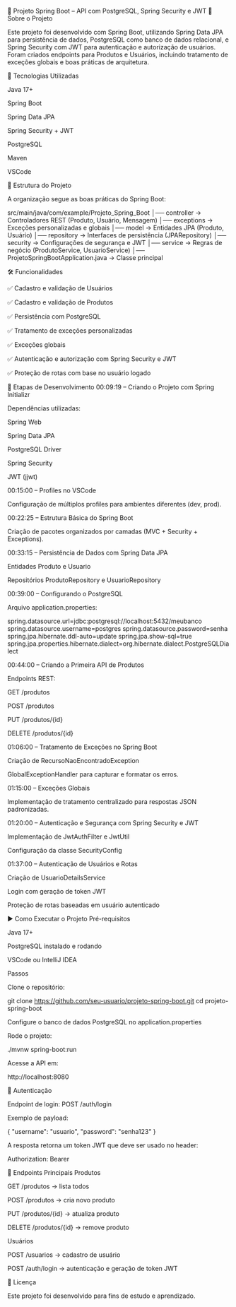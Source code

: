 📌 Projeto Spring Boot – API com PostgreSQL, Spring Security e JWT
📖 Sobre o Projeto

Este projeto foi desenvolvido com Spring Boot, utilizando Spring Data JPA para persistência de dados, PostgreSQL como banco de dados relacional, e Spring Security com JWT para autenticação e autorização de usuários.
Foram criados endpoints para Produtos e Usuários, incluindo tratamento de exceções globais e boas práticas de arquitetura.

🚀 Tecnologias Utilizadas

Java 17+

Spring Boot

Spring Data JPA

Spring Security + JWT

PostgreSQL

Maven

VSCode

📂 Estrutura do Projeto

A organização segue as boas práticas do Spring Boot:

src/main/java/com/example/Projeto_Spring_Boot
│── controller       → Controladores REST (Produto, Usuário, Mensagem)
│── exceptions       → Exceções personalizadas e globais
│── model            → Entidades JPA (Produto, Usuário)
│── repository       → Interfaces de persistência (JPARepository)
│── security         → Configurações de segurança e JWT
│── service          → Regras de negócio (ProdutoService, UsuarioService)
│── ProjetoSpringBootApplication.java → Classe principal

🛠️ Funcionalidades

✅ Cadastro e validação de Usuários

✅ Cadastro e validação de Produtos

✅ Persistência com PostgreSQL

✅ Tratamento de exceções personalizadas

✅ Exceções globais

✅ Autenticação e autorização com Spring Security e JWT

✅ Proteção de rotas com base no usuário logado

📌 Etapas de Desenvolvimento
00:09:19 – Criando o Projeto com Spring Initializr

Dependências utilizadas:

Spring Web

Spring Data JPA

PostgreSQL Driver

Spring Security

JWT (jjwt)

00:15:00 – Profiles no VSCode

Configuração de múltiplos profiles para ambientes diferentes (dev, prod).

00:22:25 – Estrutura Básica do Spring Boot

Criação de pacotes organizados por camadas (MVC + Security + Exceptions).

00:33:15 – Persistência de Dados com Spring Data JPA

Entidades Produto e Usuario

Repositórios ProdutoRepository e UsuarioRepository

00:39:00 – Configurando o PostgreSQL

Arquivo application.properties:

spring.datasource.url=jdbc:postgresql://localhost:5432/meubanco
spring.datasource.username=postgres
spring.datasource.password=senha
spring.jpa.hibernate.ddl-auto=update
spring.jpa.show-sql=true
spring.jpa.properties.hibernate.dialect=org.hibernate.dialect.PostgreSQLDialect

00:44:00 – Criando a Primeira API de Produtos

Endpoints REST:

GET /produtos

POST /produtos

PUT /produtos/{id}

DELETE /produtos/{id}

01:06:00 – Tratamento de Exceções no Spring Boot

Criação de RecursoNaoEncontradoException

GlobalExceptionHandler para capturar e formatar os erros.

01:15:00 – Exceções Globais

Implementação de tratamento centralizado para respostas JSON padronizadas.

01:20:00 – Autenticação e Segurança com Spring Security e JWT

Implementação de JwtAuthFilter e JwtUtil

Configuração da classe SecurityConfig

01:37:00 – Autenticação de Usuários e Rotas

Criação de UsuarioDetailsService

Login com geração de token JWT

Proteção de rotas baseadas em usuário autenticado

▶️ Como Executar o Projeto
Pré-requisitos

Java 17+

PostgreSQL instalado e rodando

VSCode ou IntelliJ IDEA

Passos

Clone o repositório:

git clone https://github.com/seu-usuario/projeto-spring-boot.git
cd projeto-spring-boot


Configure o banco de dados PostgreSQL no application.properties

Rode o projeto:

./mvnw spring-boot:run


Acesse a API em:

http://localhost:8080

🔑 Autenticação

Endpoint de login: POST /auth/login

Exemplo de payload:

{
  "username": "usuario",
  "password": "senha123"
}


A resposta retorna um token JWT que deve ser usado no header:

Authorization: Bearer <token>

📌 Endpoints Principais
Produtos

GET /produtos → lista todos

POST /produtos → cria novo produto

PUT /produtos/{id} → atualiza produto

DELETE /produtos/{id} → remove produto

Usuários

POST /usuarios → cadastro de usuário

POST /auth/login → autenticação e geração de token JWT

📜 Licença

Este projeto foi desenvolvido para fins de estudo e aprendizado.